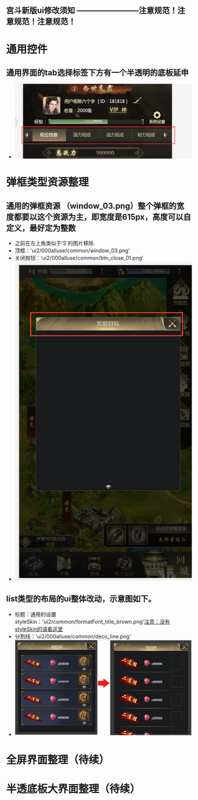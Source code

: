 宫斗新版ui修改须知
  		 ————————注意规范！注意规范！注意规范！
------------
# 通用控件

## 通用界面的tab选择标签下方有一个半透明的底板延申
- ![pic1](https://github.com/17864117575/ScreenShot/blob/master/TIM%E6%88%AA%E5%9B%BE20191014142744.png?raw=true)


# 弹框类型资源整理

## 通用的弹框资源 （window_03.png）整个弹框的宽度都要以这个资源为主，即宽度是615px，高度可以自定义，最好定为整数
- 之前在左上角类似于'S'的图片移除.
- 顶框：'ui2/000alluse/common/window_03.png'
- 关闭按钮：'ui2/000alluse/common/btn_close_01.png'
- ![pic2](https://github.com/17864117575/ScreenShot/blob/master/TIM%E6%88%AA%E5%9B%BE20191021160859.png?raw=true)

## list类型的布局的ui整体改动，示意图如下。
- 标题：通用的设置 styleSkin：'ui2/common/formatFont_title_brown.png'[注意：没有styleSkin的请看这里](https://github.com/17864117575/ScreenShot/blob/master/LayaIDE%E4%B8%AD%E7%9A%84%E8%87%AA%E5%AE%9A%E4%B9%89%E7%BB%84%E4%BB%B6.md)
- 分割线：'ui2/000alluse/common/deco_line.png'
- ![pic3](https://github.com/17864117575/ScreenShot/blob/master/TIM%E6%88%AA%E5%9B%BE20191024100949.png?raw=true)

# 全屏界面整理（待续）

# 半透底板大界面整理（待续）
